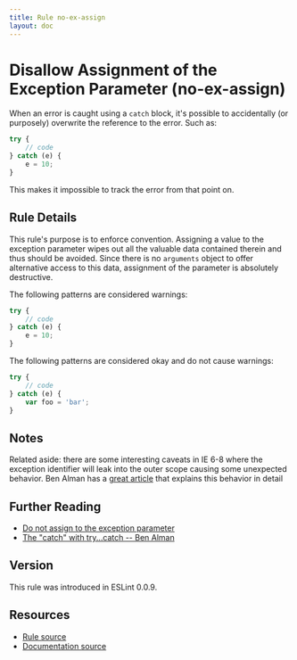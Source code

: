 ```yaml
---
title: Rule no-ex-assign
layout: doc
---
```

<!-- Note: No pull requests accepted for this file. See README.md in the root directory for details. -->
# Disallow Assignment of the Exception Parameter (no-ex-assign)

When an error is caught using a `catch` block, it's possible to accidentally (or purposely) overwrite the reference to the error. Such as:

```js
try {
    // code
} catch (e) {
    e = 10;
}
```

This makes it impossible to track the error from that point on.


## Rule Details

This rule's purpose is to enforce convention. Assigning a value to the exception parameter wipes out all the valuable data contained therein and thus should be avoided. Since there is no `arguments` object to offer alternative access to this data, assignment of the parameter is absolutely destructive.

The following patterns are considered warnings:

```js
try {
    // code
} catch (e) {
    e = 10;
}
```

The following patterns are considered okay and do not cause warnings:

```js
try {
    // code
} catch (e) {
    var foo = 'bar';
}
```

## Notes

Related aside: there are some interesting caveats in IE 6-8 where the exception identifier will leak into the outer scope causing some unexpected behavior. Ben Alman has a [great article](http://weblog.bocoup.com/the-catch-with-try-catch/) that explains this behavior in detail

## Further Reading

* [Do not assign to the exception parameter](http://jslinterrors.com/do-not-assign-to-the-exception-parameter/)
* [The "catch" with try...catch -- Ben Alman](http://weblog.bocoup.com/the-catch-with-try-catch/)

## Version

This rule was introduced in ESLint 0.0.9.

## Resources

* [Rule source](https://github.com/eslint/eslint/tree/master/lib/rules/no-ex-assign.js)
* [Documentation source](https://github.com/eslint/eslint/tree/master/docs/rules/no-ex-assign.md)
